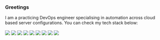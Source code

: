 ### Greetings

<!--
**Halixzed/Halixzed** is a ✨ _special_ ✨ repository because its `README.md` (this file) appears on your GitHub profile.

Here are some ideas to get you started:

- 🔭 I’m currently working on ...
- 🌱 I’m currently learning ...
- 👯 I’m looking to collaborate on ...
- 🤔 I’m looking for help with ...
- 💬 Ask me about ...
- 📫 How to reach me: ...
- 😄 Pronouns: ...
- ⚡ Fun fact: ...
-->

I am a practicing DevOps engineer specialising in automation across cloud based server configurations. You can check my tech stack below:
<br />&nbsp;<br />
<img src="https://img.shields.io/badge/Terraform-7B42BC?style=for-the-badge&logo=terraform&logoColor=white" />
<img src ="https://img.shields.io/badge/Solidity-e6e6e6?style=for-the-badge&logo=solidity&logoColor=black" />
<img src ="https://img.shields.io/badge/web3%20js-F16822?style=for-the-badge&logo=web3.js&logoColor=white" />
<img src ="https://img.shields.io/badge/JavaScript-323330?style=for-the-badge&logo=javascript&logoColor=F7DF1E" />
<img src ="https://img.shields.io/badge/C%2B%2B-00599C?style=for-the-badge&logo=c%2B%2B&logoColor=white" />
<img src ="https://img.shields.io/badge/C%23-239120?style=for-the-badge&logo=csharp&logoColor=white" />
<img src ="https://img.shields.io/badge/Python-FFD43B?style=for-the-badge&logo=python&logoColor=blue" />
<img src ="https://img.shields.io/badge/HTML5-E34F26?style=for-the-badge&logo=html5&logoColor=white" />
<img src ="https://img.shields.io/badge/CSS3-1572B6?style=for-the-badge&logo=css3&logoColor=white" />


